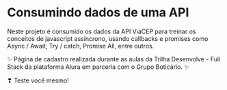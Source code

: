 # Consumindo dados de uma API
Neste projeto é consumido os dados da API ViaCEP para treinar os conceitos de javascript assincrono, usando callbacks e promises como Async / Await, Try / catch, Promise All, entre outros. 

✨ Página de cadastro realizada durante as aulas da Trilha Desenvolve - Full Stack da plataforma Alura em parceria com o Grupo Boticário. ✨

❣ Teste você mesmo!




